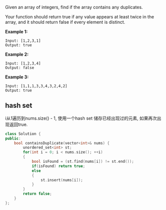 Given an array of integers, find if the array contains any duplicates.

Your function should return true if any value appears at least twice in the array, and it should return false if every element is distinct.

**Example 1:**

```
Input: [1,2,3,1]
Output: true
```

**Example 2:**

```
Input: [1,2,3,4]
Output: false
```

**Example 3:**

```
Input: [1,1,1,3,3,4,3,2,4,2]
Output: true
```

## hash set

i从1遍历到nums.size() - 1, 使用一个hash set 储存已经出现过的元素, 如果再次出现返回true.

```c++
class Solution {
public:
    bool containsDuplicate(vector<int>& nums) {
        unordered_set<int> st;
        for(int i = 0; i < nums.size(); ++i)
        {
            bool isFound = (st.find(nums[i]) != st.end());
            if(isFound) return true;
            else
            {
                st.insert(nums[i]);
            }
        }
        return false;
    }
};
```

